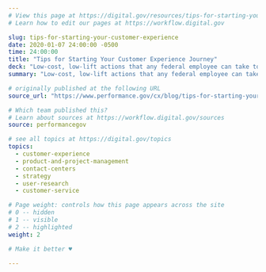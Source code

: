 ```yaml
---
# View this page at https://digital.gov/resources/tips-for-starting-your-customer-experience
# Learn how to edit our pages at https://workflow.digital.gov

slug: tips-for-starting-your-customer-experience
date: 2020-01-07 24:00:00 -0500
time: 24:00:00
title: "Tips for Starting Your Customer Experience Journey"
deck: "Low-cost, low-lift actions that any federal employee can take to improve customer experience."
summary: "Low-cost, low-lift actions that any federal employee can take to improve customer experience."

# originally published at the following URL
source_url: "https://www.performance.gov/cx/blog/tips-for-starting-your-customer-experience-journey/"

# Which team published this?
# Learn about sources at https://workflow.digital.gov/sources
source: performancegov

# see all topics at https://digital.gov/topics
topics:
  - customer-experience
  - product-and-project-management
  - contact-centers
  - strategy
  - user-research
  - customer-service

# Page weight: controls how this page appears across the site
# 0 -- hidden
# 1 -- visible
# 2 -- highlighted
weight: 2

# Make it better ♥

---
```


